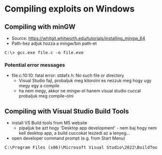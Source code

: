 # Compiling exploits on Windows
## Compiling with minGW
* Source: https://whitgit.whitworth.edu/tutorials/installing_mingw_64
* Path-hez adjuk hozza a mingw/bin path-et
<pre>
C:\> gcc.exe file.c -o file.exe
</pre>
### Potential error messages
* file.c:10:10: fatal error: stdafx.h: No such file or directory
  * Visual Studio fajl, probaljuk meg kitorolni es nezzuk meg hogy ugy megy egy a compile
  * ha nem megy, akkor ne mingw-el hanem visual studio cuccal probaljuk meg compile-olni
## Compiling with Visual Studio Build Tools
* install VS Build tools from MS website
  * pipaljuk be azt hogy 'Desktop app development' - nem baj hogy nem kell desktop app, a build cuccokat leszedi az a lenyeg...
* open developer command prompt (e.g. from Start Menu)
<pre>
C:\Program Files (x86)\Microsoft Visual Studio\2022\BuildTools> cl file.c
</pre>
